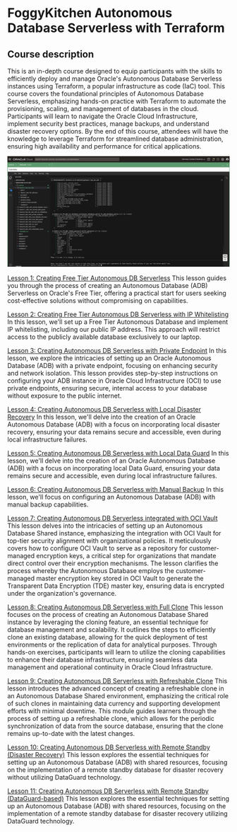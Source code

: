 # FoggyKitchen Autonomous Database Serverless with Terraform 

## Course description

This is an in-depth course designed to equip participants with the skills to efficiently deploy and manage Oracle's Autonomous Database Serverless instances using Terraform, a popular infrastructure as code (IaC) tool. This course covers the foundational principles of Autonomous Database Serverless, emphasizing hands-on practice with Terraform to automate the provisioning, scaling, and management of databases in the cloud. Participants will learn to navigate the Oracle Cloud Infrastructure, implement security best practices, manage backups, and understand disaster recovery options. By the end of this course, attendees will have the knowledge to leverage Terraform for streamlined database administration, ensuring high availability and performance for critical applications.

![](terraform-oci-fk-atp-lessons.png)

[Lesson 1: Creating Free Tier Autonomous DB Serverless](lesson1_free_tier_adb)
This lesson guides you through the process of creating an Autonomous Database (ADB) Serverless on Oracle's Free Tier, offering a practical start for users seeking cost-effective solutions without compromising on capabilities.  

[Lesson 2: Creating Free Tier Autonomous DB Serverless with IP Whitelisting](lesson2_free_tier_adb_with_ip_whitelisting)
In this lesson, we'll set up a Free Tier Autonomous Database and implement IP whitelisting, including our public IP address. This approach will restrict access to the publicly available database exclusively to our laptop.

[Lesson 3: Creating Autonomous DB Serverless with Private Endpoint](lesson3_adb_with_private_endpoint)
In this lesson, we explore the intricacies of setting up an Oracle Autonomous Database (ADB) with a private endpoint, focusing on enhancing security and network isolation. This lesson provides step-by-step instructions on configuring your ADB instance in Oracle Cloud Infrastructure (OCI) to use private endpoints, ensuring secure, internal access to your database without exposure to the public internet. 

[Lesson 4: Creating Autonomous DB Serverless with Local Disaster Recovery](lesson4_adb_with_local_disaster_recovery)
In this lesson, we'll delve into the creation of an Oracle Autonomous Database (ADB) with a focus on incorporating local disaster recovery, ensuring your data remains secure and accessible, even during local infrastructure failures.  

[Lesson 5: Creating Autonomous DB Serverless with Local Data Guard](lesson5_adb_with_local_data_guard)
In this lesson, we'll delve into the creation of an Oracle Autonomous Database (ADB) with a focus on incorporating local Data Guard, ensuring your data remains secure and accessible, even during local infrastructure failures. 

[Lesson 6: Creating Autonomous DB Serverless with Manual Backup](lesson6_adb_with_manual_backup)
In this lesson, we'll focus on configuring an Autonomous Database (ADB) with manual backup capabilities.

[Lesson 7: Creating Autonomous DB Serverless integrated with OCI Vault](lesson7_adb_with_oci_vault)
This lesson delves into the intricacies of setting up an Autonomous Database Shared instance, emphasizing the integration with OCI Vault for top-tier security alignment with organizational policies. It meticulously covers how to configure OCI Vault to serve as a repository for customer-managed encryption keys, a critical step for organizations that mandate direct control over their encryption mechanisms. The lesson clarifies the process whereby the Autonomous Database employs the customer-managed master encryption key stored in OCI Vault to generate the Transparent Data Encryption (TDE) master key, ensuring data is encrypted under the organization's governance.

[Lesson 8: Creating Autonomous DB Serverless with Full Clone](lesson8_adb_with_clone)
This lesson focuses on the process of creating an Autonomous Database Shared instance by leveraging the cloning feature, an essential technique for database management and scalability. It outlines the steps to efficiently clone an existing database, allowing for the quick deployment of test environments or the replication of data for analytical purposes. Through hands-on exercises, participants will learn to utilize the cloning capabilities to enhance their database infrastructure, ensuring seamless data management and operational continuity in Oracle Cloud Infrastructure.

[Lesson 9: Creating Autonomous DB Serverless with Refreshable Clone](lesson9_adb_with_refreshable_clone)
This lesson introduces the advanced concept of creating a refreshable clone in an Autonomous Database Shared environment, emphasizing the critical role of such clones in maintaining data currency and supporting development efforts with minimal downtime. This module guides learners through the process of setting up a refreshable clone, which allows for the periodic synchronization of data from the source database, ensuring that the clone remains up-to-date with the latest changes. 

[Lesson 10: Creating Autonomous DB Serverless with Remote Standby (Disaster Recovery)](lesson10_adb_with_remote_disaster_recovery)
This lesson explores the essential techniques for setting up an Autonomous Database (ADB) with shared resources, focusing on the implementation of a remote standby database for disaster recovery without utilizing DataGuard technology. 

[Lesson 11: Creating Autonomous DB Serverless with Remote Standby (DataGuard-based)](lesson11_adb_with_remote_data_guard)
This lesson explores the essential techniques for setting up an Autonomous Database (ADB) with shared resources, focusing on the implementation of a remote standby database for disaster recovery utilizing DataGuard technology.  